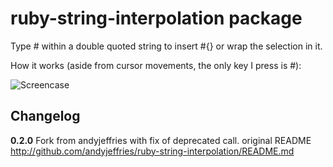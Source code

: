 # ruby-string-interpolation package

Type # within a double quoted string to insert #{} or wrap the selection in it.

How it works (aside from cursor movements, the only key I press is #):

![Screencase](https://raw.githubusercontent.com/andyjeffries/ruby-string-interpolation/master/example.gif)

## Changelog

**0.2.0** Fork from andyjeffries with fix of deprecated call. original README http://github.com/andyjeffries/ruby-string-interpolation/README.md

